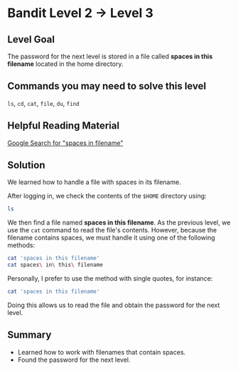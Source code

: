 # Bandit Level 2 → Level 3
## Level Goal
The password for the next level is stored in a file called **spaces in this filename** located in the home directory.

## Commands you may need to solve this level
`ls`, `cd`, `cat`, `file`, `du`, `find`

## Helpful Reading Material
[Google Search for "spaces in filename"](https://www.google.com/search?q=spaces+in+filename)

## Solution
We learned how to handle a file with spaces in its filename.

After logging in, we check the contents of the `$HOME` directory using:
```bash
ls
```
We then find a file named **spaces in this filename**.
As the previous level, we use the `cat` command to read the file's contents.
However, because the filename contains spaces, we must handle it using one of the following methods:
```bash
cat 'spaces in this filename'
cat spaces\ in\ this\ filename
```
Personally, I prefer to use the method with single quotes, for instance:
```bash
cat 'spaces in this filename'
```
Doing this allows us to read the file and obtain the password for the next level.

## Summary
- Learned how to work with filenames that contain spaces.
- Found the password for the next level.
